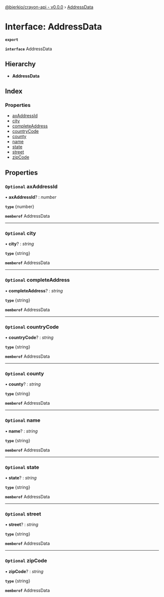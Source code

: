 [@bjerkio/crayon-api - v0.0.0](../README.md) › [AddressData](addressdata.md)

# Interface: AddressData

**`export`** 

**`interface`** AddressData

## Hierarchy

* **AddressData**

## Index

### Properties

* [axAddressId](addressdata.md#optional-axaddressid)
* [city](addressdata.md#optional-city)
* [completeAddress](addressdata.md#optional-completeaddress)
* [countryCode](addressdata.md#optional-countrycode)
* [county](addressdata.md#optional-county)
* [name](addressdata.md#optional-name)
* [state](addressdata.md#optional-state)
* [street](addressdata.md#optional-street)
* [zipCode](addressdata.md#optional-zipcode)

## Properties

### `Optional` axAddressId

• **axAddressId**? : *number*

**`type`** {number}

**`memberof`** AddressData

___

### `Optional` city

• **city**? : *string*

**`type`** {string}

**`memberof`** AddressData

___

### `Optional` completeAddress

• **completeAddress**? : *string*

**`type`** {string}

**`memberof`** AddressData

___

### `Optional` countryCode

• **countryCode**? : *string*

**`type`** {string}

**`memberof`** AddressData

___

### `Optional` county

• **county**? : *string*

**`type`** {string}

**`memberof`** AddressData

___

### `Optional` name

• **name**? : *string*

**`type`** {string}

**`memberof`** AddressData

___

### `Optional` state

• **state**? : *string*

**`type`** {string}

**`memberof`** AddressData

___

### `Optional` street

• **street**? : *string*

**`type`** {string}

**`memberof`** AddressData

___

### `Optional` zipCode

• **zipCode**? : *string*

**`type`** {string}

**`memberof`** AddressData
